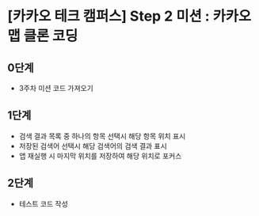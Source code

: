 # [카카오 테크 캠퍼스] Step 2 미션 : 카카오 맵 클론 코딩

## 0단계
- 3주차 미션 코드 가져오기

## 1단계
- 검색 결과 목록 중 하나의 항목 선택시 해당 항목 위치 표시
- 저장된 검색어 선택시 해당 검색어의 검색 결과 표시
- 앱 재실행 시 마지막 위치를 저장하여 해당 위치로 포커스

## 2단계
- 테스트 코드 작성